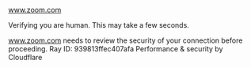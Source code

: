 www.zoom.com

Verifying you are human. This may take a few seconds.

www.zoom.com needs to review the security of your connection before proceeding.
Ray ID: 939813ffec407afa
Performance & security by Cloudflare